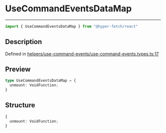 

# UseCommandEventsDataMap

<div class="api-docs__separator">

---

</div><div class="api-docs__import">

```ts
import { UseCommandEventsDataMap } from "@hyper-fetch/react"
```

</div><div class="api-docs__section">

## Description

</div><div class="api-docs__description"><span class="api-docs__do-not-parse">



</span></div><p class="api-docs__definition">

Defined in [helpers/use-command-events/use-command-events.types.ts:17](https://github.com/BetterTyped/hyper-fetch/blob/3fe127e9/packages/react/src/helpers/use-command-events/use-command-events.types.ts#L17)

</p><div class="api-docs__section">

## Preview

</div><div class="api-docs__preview type">

```ts
type UseCommandEventsDataMap = {
  unmount: VoidFunction; 
}
```

</div><div class="api-docs__section">

## Structure

</div><div class="api-docs__returns">

```ts
{
  unmount: VoidFunction;
}
```

</div>